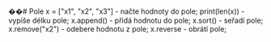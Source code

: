��#   P o l e 
x = ["x1", "x2", "x3"] - načte hodnoty do pole;
 print(len(x)) - vypíše délku pole;
x.append() - přidá hodnotu do pole;
x.sort() - seřadí pole;
x.remove("x2") - odebere hodnotu z pole;
x.reverse - obrátí pole;
